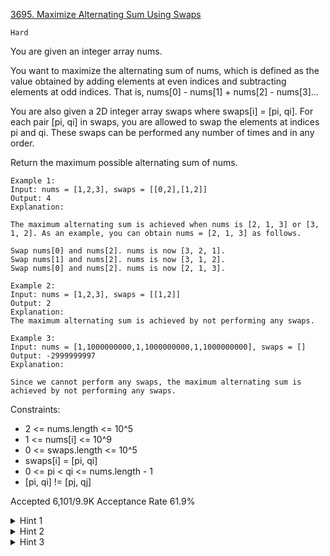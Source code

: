 [3695. Maximize Alternating Sum Using Swaps](https://leetcode.com/problems/maximize-alternating-sum-using-swaps/)

`Hard`

You are given an integer array nums.

You want to maximize the alternating sum of nums, which is defined as the value obtained by adding elements at even indices and subtracting elements at odd indices. That is, nums[0] - nums[1] + nums[2] - nums[3]...

You are also given a 2D integer array swaps where swaps[i] = [pi, qi]. For each pair [pi, qi] in swaps, you are allowed to swap the elements at indices pi and qi. These swaps can be performed any number of times and in any order.

Return the maximum possible alternating sum of nums.

```
Example 1:
Input: nums = [1,2,3], swaps = [[0,2],[1,2]]
Output: 4
Explanation:

The maximum alternating sum is achieved when nums is [2, 1, 3] or [3, 1, 2]. As an example, you can obtain nums = [2, 1, 3] as follows.

Swap nums[0] and nums[2]. nums is now [3, 2, 1].
Swap nums[1] and nums[2]. nums is now [3, 1, 2].
Swap nums[0] and nums[2]. nums is now [2, 1, 3].

Example 2:
Input: nums = [1,2,3], swaps = [[1,2]]
Output: 2
Explanation:
The maximum alternating sum is achieved by not performing any swaps.

Example 3:
Input: nums = [1,1000000000,1,1000000000,1,1000000000], swaps = []
Output: -2999999997
Explanation:

Since we cannot perform any swaps, the maximum alternating sum is achieved by not performing any swaps.
```

Constraints:

- 2 <= nums.length <= 10^5
- 1 <= nums[i] <= 10^9
- 0 <= swaps.length <= 10^5
- swaps[i] = [pi, qi]
- 0 <= pi < qi <= nums.length - 1
- [pi, qi] != [pj, qj]
 

Accepted
6,101/9.9K
Acceptance Rate
61.9%

<details>
<summary>Hint 1</summary>

Build connected components using a DSU (disjoint-set union).

</details>
<details>
<summary>Hint 2</summary>

Let E be the count of even indices inside that component. In each component, place the largest E values on the component's even indices.

</details>
<details>
<summary>Hint 3</summary>

The component's contribution to the alternating sum is 2 * sumTopE - sumAll, where sumTopE is the sum of the largest E values and sumAll is the sum of all values in the component.

</details>
